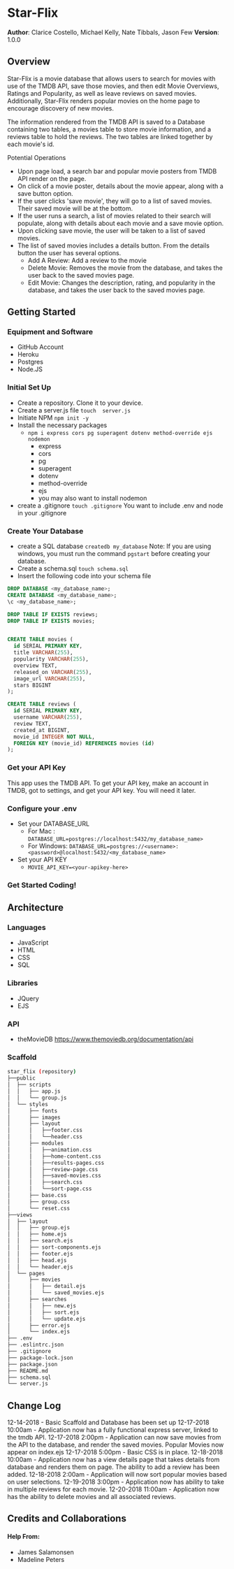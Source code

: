 # Star-Flix

**Author**: Clarice Costello, Michael Kelly, Nate Tibbals, Jason Few
**Version**: 1.0.0

## Overview
Star-Flix is a movie database that allows users to search for movies with use of the TMDB API, save those movies, and then edit Movie Overviews, Ratings and Popularity, as well as leave reviews on saved movies. Additionally, Star-Flix renders popular movies on the home page to encourage discovery of new movies.

The information rendered from the TMDB API is saved to a Database containing two tables, a movies table to store movie information, and a reviews table to hold the reviews. The two tables are linked together by each movie's id. 

Potential Operations
- Upon page load, a search bar and popular movie posters from TMDB API render on the page.
- On click of a movie poster, details about the movie appear, along with a save button option.
- If the user clicks 'save movie', they will go to a list of saved movies. Their saved movie will be at the bottom.
- If the user runs a search, a list of movies related to their search will populate, along with details about each movie and a save movie option.
- Upon clicking save movie, the user will be taken to a list of saved movies.
- The list of saved movies includes a details button. From the details button the user has several options.
  + Add A Review: Add a review to the movie
  + Delete Movie: Removes the movie from the database, and takes the user back to the saved movies page.
  + Edit Movie: Changes the description, rating, and popularity in the database, and takes the user back to the saved movies page.


<!-- Provide a high level overview of what this application is and why you are building it, beyond the fact that it's an assignment for this class. (i.e. What's your problem domain?) -->

## Getting Started
<!-- What are the steps that a user must take in order to build this app on their own machine and get it running? -->
### Equipment and Software
+ GitHub Account
+ Heroku
+ Postgres
+ Node.JS

### Initial Set Up
- Create a repository. Clone it to your device.
- Create a server.js file
``` touch  server.js ```
- Initiate NPM 
``` npm init -y ```
- Install the necessary packages
  + ``` npm i express cors pg superagent dotenv method-override ejs nodemon ```
    + express
    + cors
    + pg
    + superagent
    + dotenv
    + method-override
    + ejs
    + you may also want to install nodemon
- create a .gitignore
``` touch .gitignore ```
You want to include .env and node in your .gitignore

### Create Your Database
- create a SQL database
``` createdb my_database ```
Note: If you are using windows, you must run the command ```pgstart``` before creating your database.
- Create a schema.sql
``` touch schema.sql ```
- Insert the following code into your schema file
```SQL
DROP DATABASE <my_database_name>;
CREATE DATABASE <my_database_name>;
\c <my_database_name>;

DROP TABLE IF EXISTS reviews;
DROP TABLE IF EXISTS movies;


CREATE TABLE movies (
  id SERIAL PRIMARY KEY,
  title VARCHAR(255),
  popularity VARCHAR(255),
  overview TEXT,
  released_on VARCHAR(255),
  image_url VARCHAR(255),
  stars BIGINT
);

CREATE TABLE reviews (
  id SERIAL PRIMARY KEY,
  username VARCHAR(255),
  review TEXT,
  created_at BIGINT,
  movie_id INTEGER NOT NULL,
  FOREIGN KEY (movie_id) REFERENCES movies (id)
);
```
### Get your API Key
This app uses the TMDB API. To get your API key, make an account in TMDB, got to settings, and get your API key. You will need it later.

### Configure your .env
- Set your DATABASE_URL
  - For Mac : ```DATABASE_URL=postgres://localhost:5432/my_database_name>```
  - For Windows: ```DATABASE_URL=postgres://<username>:<password>@localhost:5432/<my_database_name>```
- Set your API KEY
  - ```MOVIE_API_KEY=<your-apikey-here>```

### Get Started Coding!

## Architecture
<!-- Provide a detailed description of the application design. What technologies (languages, libraries, etc) you're using, and any other relevant design information. -->
### Languages
- JavaScript
- HTML
- CSS
- SQL

### Libraries
- JQuery
- EJS


### API
- theMovieDB https://www.themoviedb.org/documentation/api


### Scaffold
```sh
star_flix (repository)
├──public
│  ├── scripts
│  │   ├── app.js
│  │   └── group.js
│  └── styles
│      ├── fonts
│      ├── images
│      ├── layout
│      │   ├──footer.css
│      │   └──header.css
│      ├── modules
│      │   ├──animation.css
│      │   ├──home-content.css
│      │   ├──results-pages.css
│      │   ├──review-page.css
│      │   ├──saved-movies.css
│      │   ├──search.css
│      │   └──sort-page.css
│      ├── base.css
│      ├── group.css
│      └── reset.css
├──views
│  ├── layout
│  │   ├── group.ejs
│  │   ├── home.ejs
│  │   ├── search.ejs
│  │   ├── sort-components.ejs
│  │   ├── footer.ejs
│  │   ├── head.ejs
│  │   └── header.ejs
│  └── pages
│      ├── movies
│      │   ├── detail.ejs
│      │   └── saved_movies.ejs
│      ├── searches
│      │   ├── new.ejs
│      │   ├── sort.ejs
│      │   └── update.ejs
│      ├── error.ejs
│      └── index.ejs
├── .env
├── .eslintrc.json
├── .gitignore
├── package-lock.json
├── package.json
├── README.md
├── schema.sql
└── server.js
```

## Change Log
12-14-2018 - Basic Scaffold and Database has been set up
12-17-2018 10:00am - Application now has a fully functional express server, linked to the tmdb API.
12-17-2018 2:00pm - Application can now save movies from the API to the database, and render the saved movies. Popular Movies now appear on index.ejs
12-17-2018 5:00pm - Basic CSS is in place. 
12-18-2018 10:00am - Application now has a view details page that takes details from database and renders them on page. The ability to add a review has been added. 
12-18-2018 2:00am - Application will now sort popular movies based on user selections.
12-19-2018 3:00pm - Application now has ability to take in multiple reviews for each movie. 
12-20-2018 11:00am - Application now has the ability to delete movies and all associated reviews. 



## Credits and Collaborations
#### Help From: 
- James Salamonsen 
- Madeline Peters


